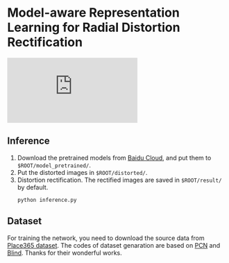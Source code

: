 # Model-aware Representation Learning for Radial Distortion Rectification

![1](https://github.com/wwd-ustc/RDTR/files/9858508/page1-v4-crop.pdf)

## Inference 
1. Download the pretrained models from [Baidu Cloud](), and put them to `$ROOT/model_pretrained/`.
2. Put the distorted images in `$ROOT/distorted/`.
3. Distortion rectification. The rectified images are saved in `$ROOT/result/` by default.
    ```
    python inference.py
    ```

## Dataset
For training the network, you need to download the source data from [Place365 dataset](http://places2.csail.mit.edu/download.html).
The codes of dataset genaration are based on [PCN](https://github.com/uof1745-cmd/PCN) and [Blind](https://github.com/xiaoyu258/GeoProj). Thanks for their wonderful works.
